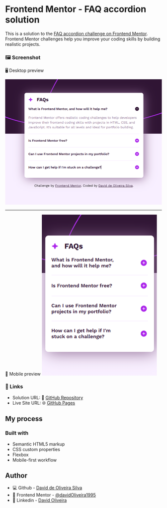 # Frontend Mentor - FAQ accordion solution

This is a solution to the [FAQ accordion challenge on Frontend Mentor](https://www.frontendmentor.io/challenges/faq-accordion-wyfFdeBwBz). Frontend Mentor challenges help you improve your coding skills by building realistic projects. 

### 🖼️ Screenshot

🖥️ Desktop preview

![](assets/images/screen-desktop.png)

---

📱 Mobile preview
![](assets/images/screen-mobile.png)

### 🔗 Links

- Solution URL: 🐙 [GitHub Repository](https://github.com/davidOliveira1995/faq-accordion-main)
- Live Site URL: 🌐 [GitHub Pages](https://davidoliveira1995.github.io/faq-accordion-main/)

## My process

### Built with

- Semantic HTML5 markup
- CSS custom properties
- Flexbox
- Mobile-first workflow

## Author

- 💻 Github - [David de Oliveira Silva](https://github.com/davidOliveira1995)
- 🎯 Frontend Mentor - [@davidOliveira1995](https://www.frontendmentor.io/profile/davidOliveira1995)
- 💼 Linkedin - [David Oliveira](https://www.linkedin.com/in/david-oliveiraos/)
